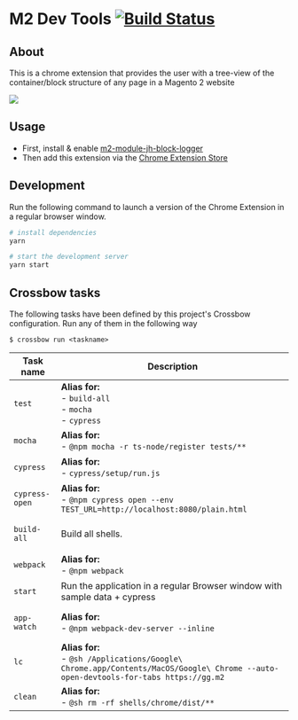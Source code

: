 # M2 Dev Tools [![Build Status](https://travis-ci.org/shakyShane/m2-dev-tools.svg?branch=master)](https://travis-ci.org/shakyShane/m2-dev-tools)

## About

This is a chrome extension that provides the user with a tree-view of the container/block structure
of any page in a Magento 2 website 

<img src="https://media.giphy.com/media/cIIlwdKYkKNp6VnMoY/giphy.gif"/>

## Usage 

* First, install & enable [m2-module-jh-block-logger](https://github.com/WeareJH/m2-module-jh-block-logger)
* Then add this extension via the [Chrome Extension Store](https://chrome.google.com/webstore/detail/nomdlhobjjlnomlieegpbobfddpkmhgh/publish-accepted?authUser=2&hl=en-US)

## Development 

Run the following command to launch a version of the Chrome Extension in a regular browser window.

```bash
# install dependencies
yarn

# start the development server
yarn start
```

<!--crossbow-docs-start-->
## Crossbow tasks

The following tasks have been defined by this project's Crossbow configuration.
Run any of them in the following way
 
```shell
$ crossbow run <taskname>
```
|Task name|Description|
|---|---|
|<pre>`test`</pre>|**Alias for:**<br>- `build-all`<br>- `mocha`<br>- `cypress`|
|<pre>`mocha`</pre>|**Alias for:**<br>- `@npm mocha -r ts-node/register tests/**`|
|<pre>`cypress`</pre>|**Alias for:**<br>- `cypress/setup/run.js`|
|<pre>`cypress-open`</pre>|**Alias for:**<br>- `@npm cypress open --env TEST_URL=http://localhost:8080/plain.html`|
|<pre>`build-all`</pre>|Build all shells.|
|<pre>`webpack`</pre>|**Alias for:**<br>- `@npm webpack`|
|<pre>`start`</pre>|Run the application in a regular Browser window with sample data + cypress|
|<pre>`app-watch`</pre>|**Alias for:**<br>- `@npm webpack-dev-server --inline`|
|<pre>`lc`</pre>|**Alias for:**<br>- `@sh /Applications/Google\ Chrome.app/Contents/MacOS/Google\ Chrome --auto-open-devtools-for-tabs https://gg.m2`|
|<pre>`clean`</pre>|**Alias for:**<br>- `@sh rm -rf shells/chrome/dist/**`|
<!--crossbow-docs-end-->